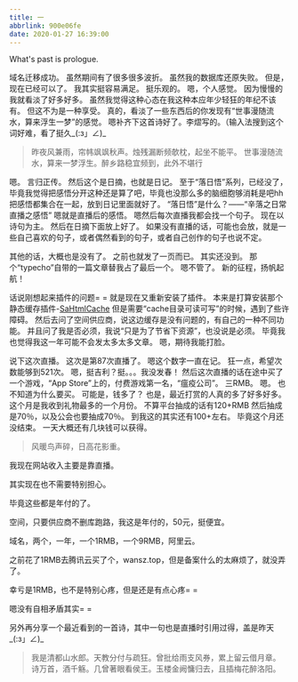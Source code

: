 ```yaml
---
title: 一
abbrlink: 900e06fe
date: 2020-01-27 16:39:00
---
```

What's past is prologue.

<!--more-->

域名迁移成功。
虽然期间有了很多很多波折。
虽然我的数据库还原失败。
但是，
现在已经可以了。
我其实挺容易满足。
挺乐观的。
嗯，个人感觉。
因为慢慢的我就看淡了好多好多。
虽然我觉得这种心态在我这种本应年少轻狂的年纪不该有。
但这不为是一种享受。
真的，看淡了一些东西后的你发现有“世事漫随流水，算来浮生一梦”的感觉。
嗯补齐下这首诗好了。李熤写的。（输入法搜到这个词好难，看了挺久_(:з」∠)_

> 昨夜风兼雨，帘帏飒飒秋声。烛残漏断频欹枕，起坐不能平。
> 世事漫随流水，算来一梦浮生。醉乡路稳宜频到，此外不堪行


嗯。
言归正传。
然后这个是日摘，也就是日记。
至于“落日悟”系列，已经没了，毕竟我觉得把感悟分开这种还是算了吧，毕竟也没那么多的脑细胞够消耗是吧hh
把感悟都集合在一起，放到日记里面就好了。
“落日悟”是什么？——“辛落之日常直播之感悟”
嗯就是直播后的感悟。
嗯然后每次直播我都会找一个句子。
现在以诗句为主。
然后在日摘下面放上好了。
如果没有直播的话，可能也会放，就是一些自己喜欢的句子，或者偶然看到的句子，或者自己创作的句子也说不定。

其他的话，大概也是没有了。
之前也就发了一页而已。
其实还没到。
那个“typecho”自带的一篇文章替我占了最后一个。
嗯不管了。
新的征程，扬帆起航！

话说刚想起来插件的问题= =
就是现在又重新安装了插件。
本来是打算安装那个静态缓存插件-[SaHtmlCache][1]
但是需要“cache目录可读可写”的时候，遇到了些许障碍。
然后去问了空间供应商，说这边缓存是没有问题的，有自己的一种不同功能。
并且问了我是否必须，我说“只是为了节省下资源”，也没说是必须。
毕竟我也觉得我这一年可能不会发太多太多文章。
嗯，期待我能打脸。

说下这次直播。
这次是第87次直播了。
嗯这个数字一直在记。
狂一点，希望次数能够到521次。
嗯，挺吉利？挺。。。我没发春！
然后这次直播的话在途中买了一个游戏，“App Store”上的，付费游戏第一名，“瘟疫公司”。
三RMB。
嗯。
也不知道为什么要买。
可能是，钱多了？
也是，最近打赏的人真的多了好多好多。
这个月是我收到礼物最多的一个月份。
不算平台抽成的话有120+RMB
然后抽成是70％，以及公会也要抽成70％。
到我这的其实还有100+左右。
毕竟这个月还没结束。
一天大概还有几块钱可以获得。

> 风暖鸟声碎，日高花影重。


我现在网站收入主要是靠直播。

其实现在也不需要特别担心。

毕竟这些都是年付的了。

空间，只要供应商不删库跑路，我这是年付的，50元，挺便宜。

域名，两个，一年，一个1RMB，一个9RMB，阿里云。

之前花了1RMB去腾讯云买了个，wansz.top，但是备案什么的太麻烦了，就没弄了。

幸亏是1RMB，也不是特别心疼，但是还是有点心疼= =

嗯没有自相矛盾其实= =


另外再分享一个最近看到的一首诗，其中一句也是直播时引用过得，盖是昨天_(:з」∠)_

> 我是清都山水郎。天教分付与疏狂。曾批给雨支风券，累上留云借月章。
> 诗万首，酒千觞。几曾著眼看侯王。玉楼金阙慵归去，且插梅花醉洛阳。


[1]: https://samool.com/50402.html
